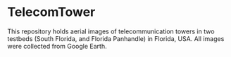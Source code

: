 # TelecomTower
This repository holds aerial images of telecommunication towers in two testbeds (South Florida, and Florida Panhandle) in Florida, USA. All images were collected from Google Earth. 
